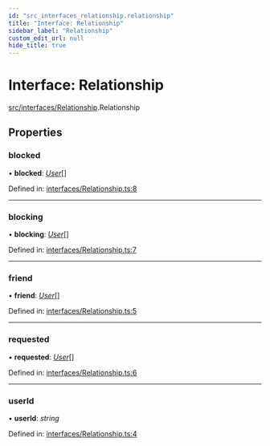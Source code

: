 ```yaml
---
id: "src_interfaces_relationship.relationship"
title: "Interface: Relationship"
sidebar_label: "Relationship"
custom_edit_url: null
hide_title: true
---
```


# Interface: Relationship

[src/interfaces/Relationship](../modules/src_interfaces_relationship.md).Relationship

## Properties

### blocked

• **blocked**: [*User*](src_interfaces_user.user.md)[]

Defined in: [interfaces/Relationship.ts:8](https://github.com/xr3ngine/xr3ngine/blob/2d83606b6/packages/common/src/interfaces/Relationship.ts#L8)

___

### blocking

• **blocking**: [*User*](src_interfaces_user.user.md)[]

Defined in: [interfaces/Relationship.ts:7](https://github.com/xr3ngine/xr3ngine/blob/2d83606b6/packages/common/src/interfaces/Relationship.ts#L7)

___

### friend

• **friend**: [*User*](src_interfaces_user.user.md)[]

Defined in: [interfaces/Relationship.ts:5](https://github.com/xr3ngine/xr3ngine/blob/2d83606b6/packages/common/src/interfaces/Relationship.ts#L5)

___

### requested

• **requested**: [*User*](src_interfaces_user.user.md)[]

Defined in: [interfaces/Relationship.ts:6](https://github.com/xr3ngine/xr3ngine/blob/2d83606b6/packages/common/src/interfaces/Relationship.ts#L6)

___

### userId

• **userId**: *string*

Defined in: [interfaces/Relationship.ts:4](https://github.com/xr3ngine/xr3ngine/blob/2d83606b6/packages/common/src/interfaces/Relationship.ts#L4)
